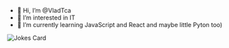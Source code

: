 - 👋 Hi, I’m @VladTca
- 👀 I’m interested in IT
- 🌱 I’m currently learning JavaScript and React and maybe little Pyton too)
<img src="https://readme-jokes.vercel.app/api" alt="Jokes Card" />

<!---
VladTca/VladTca is a ✨ special ✨ repository because its `README.md` (this file) appears on your GitHub profile.
You can click the Preview link to take a look at your changes.
--->

